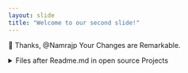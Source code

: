 ```yaml
---
layout: slide
title: "Welcome to our second slide!"
---
```

:wave: Thanks, @Namrajp Your Changes are Remarkable. 
<details><summary>Files after Readme.md in open source Projects</summary>
    # Feel free to add more changes 
    [issue_template.md] (https://example.com) for issues and 
    [contributring.md] (https://example.com) for contributing to this project.
Use the left arrow to go back!
